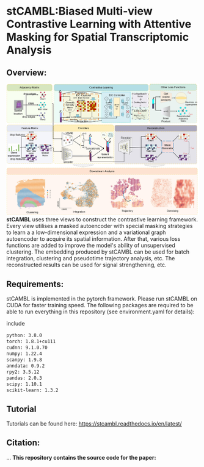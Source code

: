 # stCAMBL:Biased Multi-view Contrastive Learning with Attentive Masking for Spatial Transcriptomic Analysis
## Overview:
![](model_structure.jpg)
__stCAMBL__ uses three views to construct the contrastive learning framework. Every view utilises a masked autoencoder with special masking strategies to learn a a low-dimensional expression and a variational graph autoencoder to acquire its spatial information. After that, various loss functions are added to improve the model's ability of unsupervised clustering. The embedding produced by stCAMBL can be used for batch integration, clustering and pseudotime trajectory analysis, etc. The reconstructed results can be used for signal strengthening, etc.

## Requirements:
 
stCAMBL is implemented in the pytorch framework. Please run stCAMBL on CUDA for faster training speed. The following packages are required to be able to run everything in this repository (see environment.yaml for details):

include
```
​​python​​: 3.8.0 
​​torch​​: 1.8.1+cu111 
​​cudnn​​: 9.1.0.70 
​​numpy​​: 1.22.4 
​​scanpy​​: 1.9.8 
​​anndata​​: 0.9.2 
​​rpy2​​: 3.5.12 
​​pandas​​: 2.0.3 
​​scipy​​: 1.10.1 
​​scikit-learn​​: 1.3.2
```

## Tutorial
Tutorials can be found here:  https://stcambl.readthedocs.io/en/latest/

## Citation:

...
**This repository contains the source code for the paper:**

